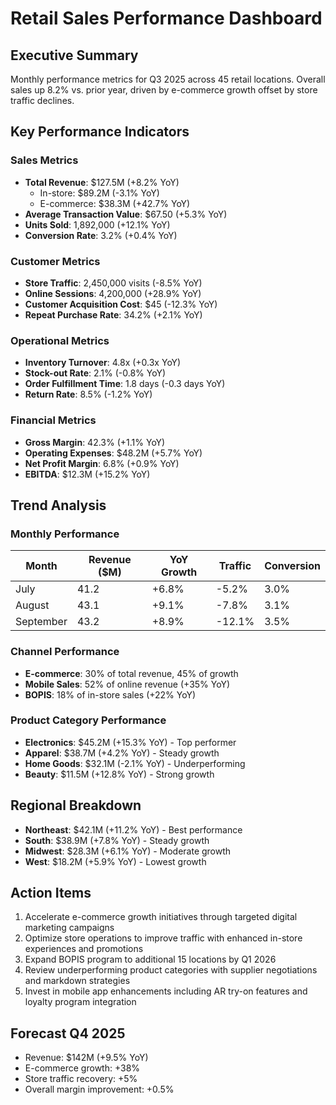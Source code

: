 # Retail Sales Performance Dashboard

## Executive Summary
Monthly performance metrics for Q3 2025 across 45 retail locations. Overall sales up 8.2% vs. prior year, driven by e-commerce growth offset by store traffic declines.

## Key Performance Indicators

### Sales Metrics
- **Total Revenue**: $127.5M (+8.2% YoY)
  - In-store: $89.2M (-3.1% YoY)
  - E-commerce: $38.3M (+42.7% YoY)
- **Average Transaction Value**: $67.50 (+5.3% YoY)
- **Units Sold**: 1,892,000 (+12.1% YoY)
- **Conversion Rate**: 3.2% (+0.4% YoY)

### Customer Metrics
- **Store Traffic**: 2,450,000 visits (-8.5% YoY)
- **Online Sessions**: 4,200,000 (+28.9% YoY)
- **Customer Acquisition Cost**: $45 (-12.3% YoY)
- **Repeat Purchase Rate**: 34.2% (+2.1% YoY)

### Operational Metrics
- **Inventory Turnover**: 4.8x (+0.3x YoY)
- **Stock-out Rate**: 2.1% (-0.8% YoY)
- **Order Fulfillment Time**: 1.8 days (-0.3 days YoY)
- **Return Rate**: 8.5% (-1.2% YoY)

### Financial Metrics
- **Gross Margin**: 42.3% (+1.1% YoY)
- **Operating Expenses**: $48.2M (+5.7% YoY)
- **Net Profit Margin**: 6.8% (+0.9% YoY)
- **EBITDA**: $12.3M (+15.2% YoY)

## Trend Analysis

### Monthly Performance
| Month | Revenue ($M) | YoY Growth | Traffic | Conversion |
|-------|-------------|------------|---------|------------|
| July  | 41.2        | +6.8%      | -5.2%   | 3.0%       |
| August| 43.1        | +9.1%      | -7.8%   | 3.1%       |
| September| 43.2    | +8.9%      | -12.1%  | 3.5%       |

### Channel Performance
- **E-commerce**: 30% of total revenue, 45% of growth
- **Mobile Sales**: 52% of online revenue (+35% YoY)
- **BOPIS**: 18% of in-store sales (+22% YoY)

### Product Category Performance
- **Electronics**: $45.2M (+15.3% YoY) - Top performer
- **Apparel**: $38.7M (+4.2% YoY) - Steady growth
- **Home Goods**: $32.1M (-2.1% YoY) - Underperforming
- **Beauty**: $11.5M (+12.8% YoY) - Strong growth

## Regional Breakdown
- **Northeast**: $42.1M (+11.2% YoY) - Best performance
- **South**: $38.9M (+7.8% YoY) - Steady growth
- **Midwest**: $28.3M (+6.1% YoY) - Moderate growth
- **West**: $18.2M (+5.9% YoY) - Lowest growth

## Action Items
1. Accelerate e-commerce growth initiatives through targeted digital marketing campaigns
2. Optimize store operations to improve traffic with enhanced in-store experiences and promotions
3. Expand BOPIS program to additional 15 locations by Q1 2026
4. Review underperforming product categories with supplier negotiations and markdown strategies
5. Invest in mobile app enhancements including AR try-on features and loyalty program integration

## Forecast Q4 2025
- Revenue: $142M (+9.5% YoY)
- E-commerce growth: +38%
- Store traffic recovery: +5%
- Overall margin improvement: +0.5%